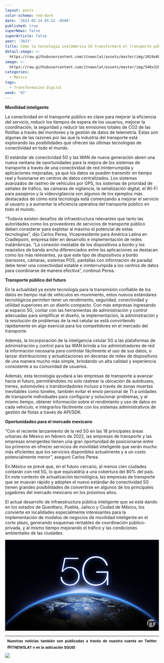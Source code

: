 ```yaml
---
layout: posts
color-schema: red-dark
date: '2023-02-14 05:52 -0500'
published: true
superNews: false
superArticle: false
year: '2023'
title: Cómo la tecnología inalámbrica 5G transformará el transporte público en México
detail-image: >-
  https://raw.githubusercontent.com/itnewslat/assets/master/img/1024x680/mundo-5g-g.jpg
image: >-
  https://raw.githubusercontent.com/itnewslat/assets/master/img/540x320/mundo-5g-p.jpg
categories:
  - Mexico
tags:
  - Transformación Digital
week: '07'
---
```

**Movilidad inteligente**
 
La conectividad en el transporte público es clave para mejorar la eficiencia del servicio, reducir los tiempos de espera de los usuarios, mejorar la coordinación, la seguridad y reducir las emisiones totales de CO2 de las flotillas a través del monitoreo y la gestión de datos de telemetría. Estas son algunas de las razones por las que la industria del transporte está explorando las posibilidades que ofrecen las últimas tecnologías de conectividad en todo el mundo.
 
El estándar de conectividad 5G y las WAN de nueva generación abren una nueva ventana de oportunidades para la mejora de los sistemas de transporte a través de una conectividad de red ininterrumpida y aplicaciones mejoradas, ya que los datos se pueden transmitir en tiempo real y fusionarse en centros de datos centralizados. Los sistemas avanzados de rastreo de vehículos por GPS, los sistemas de prioridad de señales de tráfico, las cámaras de vigilancia, la señalización digital, el Wi-Fi para pasajeros y la videovigilancia son algunos de los ejemplos más destacados de cómo esta tecnología está comenzando a mejorar el servicio al usuario y a aumentar la eficiencia operativa del transporte público en todo el mundo.
 
“Todavía existen desafíos de infraestructura relevantes que tanto las autoridades como los proveedores de servicios de transporte público deben considerar para explotar al máximo el potencial de estas tecnologías”, dijo Carlos Perea, Vicepresidente para América Latina en Cradlepoint, empresa líder en desarrollo e implementación de redes inalámbricas. “La conexión inestable de los dispositivos a bordo y los requisitos de banda ancha diferenciados entre las aplicaciones se destacan como los más relevantes, ya que este tipo de dispositivos a bordo (sensores, cámaras, sistemas POS, pantallas con información de parada) debe tener una conectividad estable e ininterrumpida a los centros de datos para coordinarse de manera efectiva”, continuó Perea.
 
**Transporte público del futuro**
 
En la actualidad ya existe tecnología para la transmisión confiable de los datos en tiempo real de vehículos en movimiento, estos nuevos estándares tecnológicos permiten tener un rendimiento, seguridad, conectividad y utilidad superiores en un diseño compacto. Con más empresas ingresando al espacio 5G, contar con las herramientas de administración y control adecuadas para simplificar el diseño, la implementación, la administración y la resolución de problemas de la red celular se está convirtiendo rápidamente en algo esencial para los competidores en el mercado del transporte.
 
Además, la incorporación de la inteligencia celular 5G a las plataformas de administración y control para las WAN brinda a los administradores de red la información necesaria para controlar fácilmente el uso de sus datos, o lanzar distribuciones y actualizaciones en decenas de miles de dispositivos de una manera mucho más simple, brindando un alta calidad y experiencia consistente a su comunidad de usuarios.
 
Además, esta tecnología ayudará a las empresas de transporte a avanzar hacia el futuro, permitiéndoles no solo rastrear la ubicación de autobuses, trenes, automóviles o transbordadores incluso a través de zonas muertas inevitables como túneles, también evitar el envío personal de TI a unidades de transporte individuales para configurar y solucionar problemas, y al mismo tiempo, obtener información sobre el rendimiento y uso de datos en cada vehículo, e integrarlos fácilmente con los sistemas administrativos de gestión de flotas a través de API/SDK.
 
**Oportunidades para el mercado mexicano**
 
“Con el reciente lanzamiento de la red 5G en las 18 principales áreas urbanas de México en febrero de 2022, las empresas de transporte y las empresas emergentes tienen una gran oportunidad de posicionarse entre los primeros en ofrecer servicios de movilidad inteligente que serán mucho más eficientes que los servicios disponibles actualmente y a un costo potencialmente menor”, aseguró Carlos Perea.
 
En México se prevé que, en el futuro cercano, al menos cien ciudades contarán con red 5G, lo que equivaldría a una cobertura del 80% del país. En este contexto de actualización tecnológica, las empresas de transporte que se muevan rápido y adopten el nuevo estándar de conectividad 5G tienen grandes posibilidades de convertirse en algunos de los principales jugadores del mercado mexicano en los próximos años.
 
El actual desarrollo de infraestructura pública inteligente que se está dando en los estados de Querétaro, Puebla, Jalisco y Ciudad de México, los convierte en localidades especialmente interesantes para la implementación de modelos de negocios de movilidad inteligente en el corto plazo, generando esquemas rentables de coordinación público-privada, y al mismo tiempo mejorando el tráfico y las condiciones ambientales de las ciudades.

![](https://raw.githubusercontent.com/itnewslat/assets/master/img/540x320/mundo-5g-p.jpg)

<table style="height: 42px;" width="569">
<tbody>
<tr>
<td style="text-align: justify;"><sub><strong>Nuestras noticias también son publicadas a través de nuestra cuenta en Twitter <a href="https://twitter.com/itnewslat?lang=es">@ITNEWSLAT</a> y en la aplicación <a href="https://squidapp.co/en/">SQUID</a></strong></sub></td>
</tr>
</tbody>
</table>

<img src="https://tracker.metricool.com/c3po.jpg?hash=56f88a41e39ab42c063cc51676587a04"/>